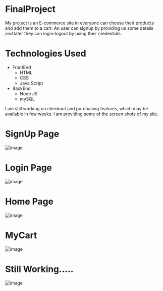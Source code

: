 # FinalProject
My project is an E-commerce site in everyone can choose their products and add them to a cart. An user can signup by providing us some details and later they can login-logout by using their credentials.
# Technologies Used
- FrontEnd
  - HTML
  - CSS
  - Java Script
- BackEnd
  - Node JS
  - mySQL

I am still working on checkout and purchasing features, which may be available in few weeks. I am providing some of the screen shots of my site.
# SignUp Page
![image](https://user-images.githubusercontent.com/104047900/169444230-6eb4155e-3cf0-4c9b-9449-7d02180b8306.png)
# Login Page
![image](https://user-images.githubusercontent.com/104047900/169444930-d21c21c0-72a9-42c0-bacb-3a0e7153c8d3.png)
# Home Page
![image](https://user-images.githubusercontent.com/104047900/169445024-baadfad8-ae3e-4627-87fa-973af1d8af89.png)
# MyCart
![image](https://user-images.githubusercontent.com/104047900/169445178-7c621ba5-5e69-4cc2-996b-56bec3993b42.png)
# Still Working.....
![image](https://user-images.githubusercontent.com/104047900/169445289-11614044-db32-4851-9d3b-2b32bc2df2c8.png)


